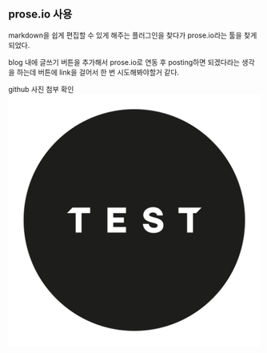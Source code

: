 ## prose.io 사용

markdown을 쉽게 편집할 수 있게 해주는 플러그인을 찾다가 prose.io라는 툴을 찾게 되었다.

blog 내에 글쓰기 버튼을 추가해서 prose.io로 연동 후 posting하면 되겠다라는 생각을 하는데 
버튼에 link을 걸어서 한 번 시도해봐야할거 같다.


github 사진 첨부 확인
![test](/image/test.png)

